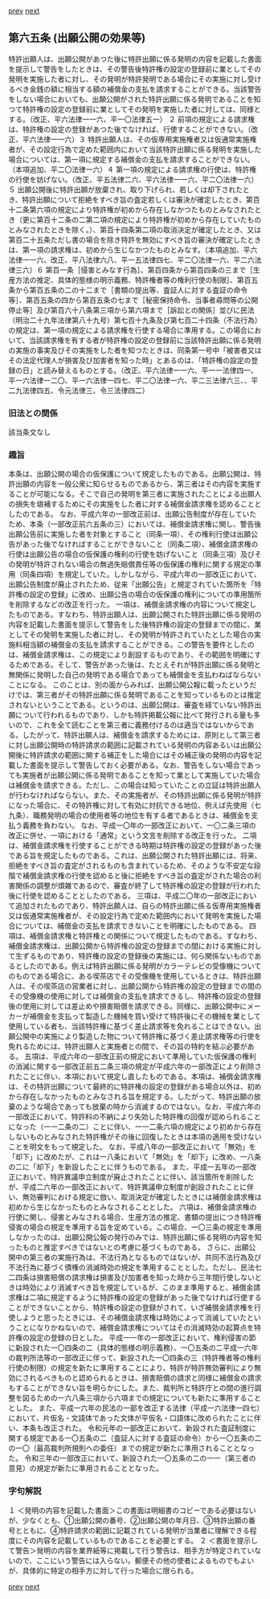 [prev](/specific\markdowns\特許法\081_Mp-Ch_3_2-At_64_3.md)
[next](/specific\markdowns\特許法\083_Mp-Ch_4-Se_1-At_66.md)
## 第六五条 (出願公開の効果等)
特許出願人は、出願公開があつた後に特許出願に係る発明の内容を記載した書面を提示して警告をしたときは、その警告後特許権の設定の登録前に業としてその発明を実施した者に対し、その発明が特許発明である場合にその実施に対し受けるべき金銭の額に相当する額の補償金の支払を請求することができる。当該警告をしない場合においても、出願公開がされた特許出願に係る発明であることを知つて特許権の設定の登録前に業としてその発明を実施した者に対しては、同様とする。（改正、平六法律一一六、平一〇法律五一）
２ 前項の規定による請求権は、特許権の設定の登録があつた後でなければ、行使することができない。（改正、平六法律一一六）３ 特許出願人は、その仮専用実施権者又は仮通常実施権者が、その設定行為で定めた範囲内において当該特許出願に係る発明を実施した場合については、第一項に規定する補償金の支払を請求することができない。（本項追加、平二〇法律一六）４ 第一項の規定による請求権の行使は、特許権の行使を妨げない。（改正、平五法律二六、平六法律一一六、平二〇法律一六）５ 出願公開後に特許出願が放棄され、取り下げられ、若しくは却下されたとき、特許出願について拒絶をすべき旨の査定若しくは審決が確定したとき、第百十二条第六項の規定により特許権が初めから存在しなかつたものとみなされたとき（更に第百十二条の二第二項の規定により特許権が初めから存在していたものとみなされたときを除く。）、第百十四条第二項の取消決定が確定したとき、又は第百二十五条ただし書の場合を除き特許を無効にすべき旨の審決が確定したときは、第一項の請求権は、初めから生じなかつたものとみなす。（本項追加、平六法律一一六、改正、平八法律六八、平一五法律四七、平二〇法律一六、平二六法律三六）６ 第百一条［侵害とみなす行為］、第百四条から第百四条の三まで［生産方法の推定、具体的態様の明示義務、特許権者等の権利行使の制限］、第百五条から第百五条の二の十二まで［書類の提出等、査証人に対する査証の命令等］、第百五条の四から第百五条の七まで［秘密保持命令、当事者尋問等の公開停止等］及び第百六十八条第三項から第六項まで［訴訟との関係］並びに民法（明治二十九年法律第八十九号）第七百十九条及び第七百二十四条（不法行為）の規定は、第一項の規定による請求権を行使する場合に準用する。この場合において、当該請求権を有する者が特許権の設定の登録前に当該特許出願に係る発明の実施の事実及びその実施をした者を知つたときは、同条第一号中「被害者又はその法定代理人が損害及び加害者を知った時」とあるのは、「特許権の設定の登録の日」と読み替えるものとする。（改正、平六法律一一六、平一一法律四一、平一六法律一二〇、平一六法律一四七、平二〇法律一六、平二三法律六三、、平二九法律四五、令元法律三、令三法律四二）

### 旧法との関係
該当条文なし

### 趣旨
本条は、出願公開の場合の仮保護について規定したものである。出願公開は、特許出願の内容を一般公衆に知らせるものであるから、第三者はその内容を実施することが可能になる。そこで自己の発明を第三者に実施されたことによる出願人の損失を塡補するためにその実施をした者に対する補償金請求権を認めることとしたのである。
なお、平成六年の一部改正前は、出願公告制度が存在していたため、本条（一部改正前六五条の三）においては、補償金請求権に関し、警告後出願公告前に実施した者を対象とすること（同条一項）、その権利行使は出願公告があった後でなければすることができないこと（同条二項）、補償金請求権の行使は出願公告の場合の仮保護の権利の行使を妨げないこと（同条三項）及びその発明が特許されない場合の無過失賠償責任等の仮保護の権利に関する規定の準用（同条四項）を規定していた。しかしながら、平成六年の一部改正において、出願公告制度が廃止されたため、従来「出願公告」と規定されていた箇所を「特許権の設定の登録」に改め、出願公告の場合の仮保護の権利についての準用箇所を削除するなどの改正を行った。
一項は、補償金請求権の内容について規定したものである。すなわち、特許出願人は、出願公開された特許出願に係る発明の内容を記載した書面を提示して警告をした後特許権の設定の登録までの間に、業としてその発明を実施した者に対し、その発明が特許されていたとした場合の実施料相当額の補償金の支払を請求することができる。この警告を要件としたのは、補償金請求権は、この規定により創設するものであり、その範囲を明確にするためである。そして、警告があった後は、たとえそれが特許出願に係る発明と無関係に発明した自己の発明である場合であっても補償金を支払わねばならないことになる。
このことは、別の面からみれば、出願公開公報に載ったというだけでは、第三者がその特許出願に係る発明であることを知っているものとは推定されないということである。というのは、出願公開は、審査を経ていない特許出願について行われるものであり、しかも特許掲載公報に比べて発行される量も多いので、これを全て読むことを第三者に義務付けるのは適当ではないからである。したがって、特許出願人は、補償金を請求するためには、原則として第三者に対し出願公開時の特許請求の範囲に記載されている発明の内容あるいは出願公開後に特許請求の範囲に関する補正をした場合にはその補正後の発明の内容を記載した書面を提示して警告しておく必要がある。なお、警告をしない場合であっても実施者が出願公開に係る発明であることを知って業として実施していた場合は補償金を請求できる。ただし、この場合は知っていたことの立証は特許出願人が行わなければならない。また、その実施者が、その特許出願に係る発明が特許になった場合に、その特許権に対して有効に対抗できる地位、例えば先使用（七九条）、職務発明の場合の使用者等の地位を有する者であるときは、補償金を支払う義務を負わない。
なお、平成一〇年の一部改正において、一〇二条三項の改正に併せ、一項における「通常」という文言を削除する改正を行った。
二項は、補償金請求権を行使することができる時期は特許権の設定の登録があった後である旨を規定したものである。これは、出願公開された特許出願には、将来、拒絶をすべき旨の査定がされるものも含まれているため、そのような不安定な段階で補償金請求権の行使を認めると後に拒絶をすべき旨の査定がされた場合の利害関係の調整が煩雑であるので、審査が終了して特許権の設定の登録が行われた後に行使を認めることとしたのである。
三項は、平成二〇年の一部改正において追加されたものであり、特許出願人は、自らの特許出願に係る仮専用実施権者又は仮通常実施権者が、その設定行為で定めた範囲内において発明を実施した場合については、補償金の支払を請求できないことを明確にしたものである。
四項は、補償金請求権と特許権との関係について規定したものである。すなわち、補償金請求権は、出願公開から特許権の設定の登録までの間における実施に対して生ずるものであり、特許権の設定の登録後の実施には、何ら関係ないものであるとしたのである。例えば特許出願に係る発明がカラーテレビの受像機についてのものである場合に、ある喫茶店でその受像機を使用しているときは、特許出願人は、その喫茶店の営業者に対し、出願公開から特許権の設定の登録までの間のその受像機の使用に対しては補償金の支払を請求できるし、特許権の設定の登録後の使用に対しては差止めや損害賠償を請求できる。同様に、出願公開中にメーカーが補償金を支払って製造した機械を買い受けて特許後にその機械を業として使用している者も、当該特許権に基づく差止請求等を免れることはできない。出願公開中の実施により製造した物について特許権に基づく差止請求権等の行使を免れるためには、特許出願人と実施者との間で、その旨の特約を結ぶ必要がある。
五項は、平成六年の一部改正前の規定において準用していた仮保護の権利の消滅に関する一部改正前五二条三項の規定が平成六年の一部改正により削除されたことに伴い、本項において規定し直したものである。本項は、補償金請求権は、その特許出願について最終的に特許権の設定の登録がある場合以外は、初めから存在しなかったものとみなされる旨を規定する。したがって、特許出願の放棄のような場合であっても放棄の時から消滅するのではない。なお、平成六年の一部改正において、特許料の不納により失効した特許権の回復が認められることになった（一一二条の二）ことに伴い、一一二条六項の規定により初めから存在しないものとみなされた特許権がその後に回復したときは本項の適用を受けないことを明文をもって規定した。
なお、平成八年の一部改正において「無効」を「却下」に改めたが、これは一八条において「無効」を「却下」に改め、一八条の二に「却下」を新設したことに伴うものである。
また、平成一五年の一部改正において、特許異議申立制度が廃止されたことに伴い、該当箇所を削除したが、平成二六年の一部改正において、特許異議申立制度が創設されたことに伴い、無効審判における規定に倣い、取消決定が確定したときには補償金請求権は初めから生じなかったものとみなされることとした。
六項は、補償金請求権の行使に関し、侵害とみなされる場合、生産方法の推定、書類の提出につき特許権侵害の場合の規定を準用する旨を定めている。この場合、一〇三条の規定を準用しなかったのは、出願公開公報の発行のみでは、特許出願に係る発明の内容を知ったものと推定すべきではないとの考慮に基づくものである。
さらに、出願公開中の第三者の実施行為は、不法行為となるものではないが、共同不法行為及び不法行為に基づく債権の消滅時効の規定を準用することとした。ただし、民法七二四条は損害賠償の請求権は損害及び加害者を知った時から三年間行使しないときは時効により消滅すべき旨を規定しているが、このまま準用すると、補償金請求権は二項に規定するように特許権の設定の登録があった後でなければ行使することができないことから、特許権の設定の登録がされて、いざ補償金請求権を行使しようと思ったときには、その補償金請求権は時効によって消滅していたということになりかねないので、補償金請求権についてはその消滅時効の起算点を特許権の設定の登録の日とした。
平成一一年の一部改正において、権利侵害の節に新設された一〇四条の二（具体的態様の明示義務）、一〇五条の二平成一六年の裁判所法等の一部改正に伴って、新設された一〇四条の三（特許権者等の権利行使の制限）の規定を新たに準用することにより、特許が特許無効審判により無効にされるべきものと認められるときは、損害賠償の請求と同様に補償金の請求もすることができない旨を明らかにした。また、裁判所と特許庁との間の進行調整を図るための一六八条三項から六項までの規定についても新たに準用することとした。
また、平成一六年の民法の一部を改正する法律（平成一六法律一四七）において、片仮名・文語体であった文体が平仮名・口語体に改められたことに伴い、本条も改正された。
令和元年の一部改正において、新設された査証制度に関する規定である一〇五条の二（査証人に対する査証の命令）から一〇五条の二の一〇（最高裁判所規則への委任）までの規定が新たに準用されることとなった。
令和三年の一部改正において、新設された一〇五条の二の一一（第三者の意見）の規定が新たに準用されることとなった。

### 字句解説
１ ＜発明の内容を記載した書面＞この書面は明細書のコピーである必要はないが、少なくとも、①出願公開の番号、②出願公開の年月日、③特許出願の番号とともに、④特許請求の範囲に記載されている発明が当業者に理解できる程度にその内容を記載しているものであることを必要とする。
２ ＜書面を提示して警告＞発明の内容を業界紙等に掲載して行う警告は、相手方が特定されていないので、ここにいう警告には入らない。郵便その他の使者によるものでもよいが、具体的に特定の相手方に対して行った場合に限られる。

[prev](/specific\markdowns\特許法\081_Mp-Ch_3_2-At_64_3.md)
[next](/specific\markdowns\特許法\083_Mp-Ch_4-Se_1-At_66.md)